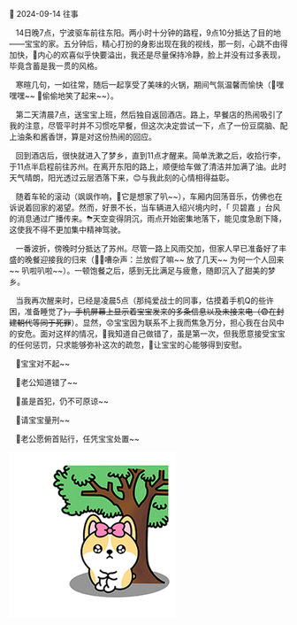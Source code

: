 📖 2024-09-14 往事

&nbsp;&nbsp; 14日晚7点，宁波驱车前往东阳。两小时十分钟的路程，9点10分抵达了目的地——宝宝的家。五分钟后，精心打扮的身影出现在我的视线，那一刻，心跳不由得加快，🥰内心的欢喜似乎快要溢出，我还是尽量保持冷静，脸上并没有过多表现，毕竟含蓄是我一贯的风格。

&nbsp;&nbsp; 寒暄几句，一如往常，随后一起享受了美味的火锅，期间气氛温馨而愉快（🤪嘿嘿嘿~~ 🤭偷偷地笑了起来~~）。

&nbsp;&nbsp; 第二天清晨7点，送宝宝上班，然后独自返回酒店。路上，早餐店的热闹吸引了我的注意，尽管平时并不习惯吃早餐，但这次决定尝试一下，点了一份豆腐脑、配上油条和酱香饼，算是对这份热闹的回应。

&nbsp;&nbsp; 回到酒店后，很快就进入了梦乡，直到11点才醒来。简单洗漱之后，收拾行李，于11点半启程前往苏州。在离开东阳的路上，顺便给车做了清洁并加满了油。此时天气晴朗，阳光透过云层洒落下来，😊与我此刻的心情相得益彰。

&nbsp;&nbsp; 随着车轮的滚动（飒飒作响，🥹它是想家了叭~~），车厢内回荡音乐，仿佛也在诉说着回家的渴望。然而，好景不长，当车辆进入绍兴境内时，「 贝碧嘉 」台风的消息通过广播传来。⛈天空变得阴沉，雨点开始密集地落下，能见度急剧下降，这使我不得不更加集中精神驾驶。

&nbsp;&nbsp; 一番波折，傍晚时分抵达了苏州。尽管一路上风雨交加，但家人早已准备好了丰盛的晚餐迎接我的归来（😵‍💫嘈杂声：兰放假了嘛~~ 放了几天~~ 为何一个人回来~~ 叭啦叭啦~~）。一顿饱餐之后，感到无比满足与疲惫，随即沉入了甜美的梦乡。

&nbsp;&nbsp; 当我再次醒来时，已经是凌晨5点（那纯爱战士的同事，估摸着手机Q的些许困，准备睡觉了~~），手机屏幕上显示着宝宝发来的多条信息以及未接来电（😨在封建朝代等同于死罪~~）。显然，😟宝宝因为联系不上我而焦急万分，担心我在台风中的安危。面对这样的情况，🥺我知道自己做错了，虽是第一次，但我愿意接受宝宝的任何惩罚，只求能够弥补这次的疏忽，🥰让宝宝的心能够得到安慰。

&nbsp;&nbsp; 🥹宝宝对不起~~

&nbsp;&nbsp; 🥹老公知道错了~~

&nbsp;&nbsp; 🥹虽是首犯，仍不可原谅~~

&nbsp;&nbsp; 🥹请宝宝量刑~~

&nbsp;&nbsp; 🥹老公愿俯首贴行，任凭宝宝处置~~

![img.png](img.png)

